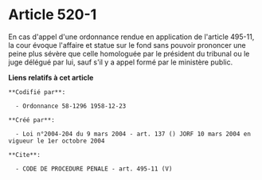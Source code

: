 # Article 520-1

En cas d'appel d'une ordonnance rendue en application de l'article 495-11, la cour évoque l'affaire et statue sur le fond
sans pouvoir prononcer une peine plus sévère que celle homologuée par le président du tribunal ou le juge délégué par lui,
sauf s'il y a appel formé par le ministère public.

**Liens relatifs à cet article**

	**Codifié par**:

	  - Ordonnance 58-1296 1958-12-23

	**Créé par**:

	  - Loi n°2004-204 du 9 mars 2004 - art. 137 () JORF 10 mars 2004 en vigueur le 1er octobre 2004

	**Cite**:

	  - CODE DE PROCEDURE PENALE - art. 495-11 (V)
